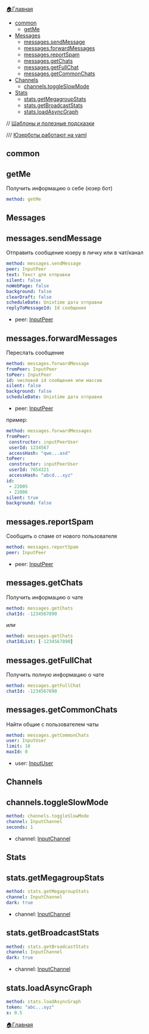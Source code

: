 


[🏠Главная](/docs/_test/userbot)


* [common](#common)
   * [getMe](#getme)
* [Messages](#messages)
   * [messages.sendMessage](#messages-sendmessage)
   * [messages.forwardMessages](#messages-forwardmessages)
   * [messages.reportSpam](#messages-reportspam)
   * [messages.getChats](#messages-getchats)
   * [messages.getFullChat](#messages-getfullchat)
   * [messages.getCommonChats](#messages-getcommonchats)
* [Channels](#channels)
   * [channels.toggleSlowMode](#channels-toggleslowmode)
* [Stats](#stats)
   * [stats.getMegagroupStats](#stats-getmegagroupstats)
   * [stats.getBroadcastStats](#stats-getbroadcaststats)
   * [stats.loadAsyncGraph](#stats-loadasyncgraph)

//  [Шаблоны и полезные подсказки](/docs/_test/userbot/sample)

/// [Юзерботы работают на yaml](https://docs.ansible.com/ansible/latest/reference_appendices/YAMLSyntax.html)
## common
## getMe

Получить информацию о себе (юзер бот)
```yaml 
method: getMe
```
## Messages
##  messages.sendMessage

Отправить сообщение юзеру в личку или в чат/канал
```yaml 
method: messages.sendMessage
peer: InputPeer
text: Текст для отправки
silent: false
noWebPage: false
background: false
clearDraft: false
scheduleDate: Unixtime дата отправки
replyToMessageId: Id сообщения
```
* peer: [InputPeer](/docs/_test/userbot/inputpeer)
## messages.forwardMessages

Переслать сообщение
```yaml 
method: messages.forwardMessage
fromPeer: InputPeer
toPeer: InputPeer
id: числовой id сообщения или массив
silent: false
background: false
scheduleDate: Unixtime дата отправки
```
* peer: [InputPeer](/docs/_test/userbot/inputpeer)

пример:
```yaml 
method: messages.forwardMessages
fromPeer:
 constructor: inputPeerUser
 userId: 1234567
 accessHash: "qwe...asd"
toPeer:
 constructor: inputPeerUser
 userId: 7654321
 accessHash: "abcd...xyz"
id:
 - 22005
 - 22006
silent: true
background: false
```


##  messages.reportSpam

Сообщить о спаме от нового пользователя
```yaml 
method: messages.reportSpam
peer: InputPeer
```
* peer: [InputPeer](/docs/_test/userbot/inputpeer)



## messages.getChats

Получить информацию о чате
```yaml 
method: messages.getChats
chatId: -1234567890
```

_или_
```yaml 
method: messages.getChats
chatIdList: [-1234567890]
```
## messages.getFullChat

Получить полную информацию о чате
```yaml 
method: messages.getFullChat
chatId: -1234567890
```


## messages.getCommonChats

Найти общие с пользователем чаты
```yaml 
method: messages.getCommonChats
user: InputUser
limit: 10
maxId: 0
```
* user: [InputUser](/docs/_test/userbot/inputuser)


## Channels
## channels.toggleSlowMode
```yaml 
method: channels.toggleSlowMode
channel: InputChannel
seconds: 1
```
* channel: [InputChannel](/docs/_test/userbot/inputchannel)


## Stats
## stats.getMegagroupStats
```yaml 
method: stats.getMegagroupStats
channel: InputChannel
dark: true
```
* channel: [InputChannel](/docs/_test/userbot/inputchannel)
## stats.getBroadcastStats
```yaml 
method: stats.getBroadcastStats
channel: InputChannel
dark: true
```
* channel: [InputChannel](/docs/_test/userbot/inputchannel)
## stats.loadAsyncGraph
```yaml 
method: stats.loadAsyncGraph
token: "abc...xyz"
x: 0.5
```







[🏠Главная](/docs/_test/userbot)


  

